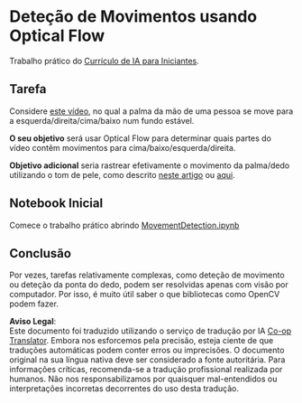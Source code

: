 <!--
CO_OP_TRANSLATOR_METADATA:
{
  "original_hash": "3d53d6409f80970f7281a45dee35328a",
  "translation_date": "2025-08-24T09:00:48+00:00",
  "source_file": "lessons/4-ComputerVision/06-IntroCV/lab/README.md",
  "language_code": "pt"
}
-->
# Deteção de Movimentos usando Optical Flow

Trabalho prático do [Currículo de IA para Iniciantes](https://aka.ms/ai-beginners).

## Tarefa

Considere [este vídeo](../../../../../../lessons/4-ComputerVision/06-IntroCV/lab/palm-movement.mp4), no qual a palma da mão de uma pessoa se move para a esquerda/direita/cima/baixo num fundo estável.

**O seu objetivo** será usar Optical Flow para determinar quais partes do vídeo contêm movimentos para cima/baixo/esquerda/direita.

**Objetivo adicional** seria rastrear efetivamente o movimento da palma/dedo utilizando o tom de pele, como descrito [neste artigo](https://dev.to/amarlearning/finger-detection-and-tracking-using-opencv-and-python-586m) ou [aqui](http://www.benmeline.com/finger-tracking-with-opencv-and-python/).

## Notebook Inicial

Comece o trabalho prático abrindo [MovementDetection.ipynb](../../../../../../lessons/4-ComputerVision/06-IntroCV/lab/MovementDetection.ipynb)

## Conclusão

Por vezes, tarefas relativamente complexas, como deteção de movimento ou deteção da ponta do dedo, podem ser resolvidas apenas com visão por computador. Por isso, é muito útil saber o que bibliotecas como OpenCV podem fazer.

**Aviso Legal**:  
Este documento foi traduzido utilizando o serviço de tradução por IA [Co-op Translator](https://github.com/Azure/co-op-translator). Embora nos esforcemos pela precisão, esteja ciente de que traduções automáticas podem conter erros ou imprecisões. O documento original na sua língua nativa deve ser considerado a fonte autoritária. Para informações críticas, recomenda-se a tradução profissional realizada por humanos. Não nos responsabilizamos por quaisquer mal-entendidos ou interpretações incorretas decorrentes do uso desta tradução.